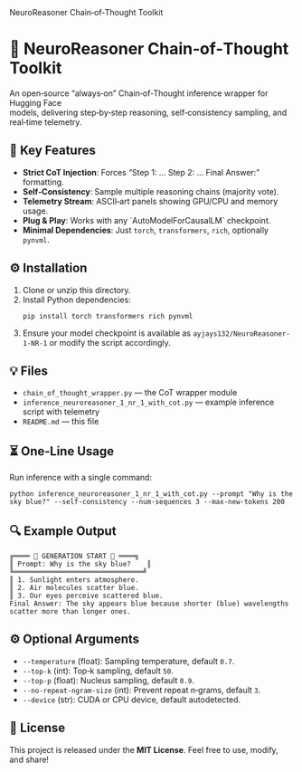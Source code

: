 <!DOCTYPE html>
<html lang="en">
<head>
  <meta charset="UTF-8">
  NeuroReasoner Chain‑of‑Thought Toolkit
  <meta name="description" content="Open‑source Chain‑of‑Thought inference wrapper on Hugging Face, with step‑by‑step reasoning and telemetry.">
</head>
<body>

<h1>🚀 NeuroReasoner Chain‑of‑Thought Toolkit</h1>

<p>
  An open‑source “always‑on” Chain‑of‑Thought inference wrapper for Hugging Face<br>
  models, delivering step‑by‑step reasoning, self‑consistency sampling, and real‑time telemetry.
</p>

<h2>🔑 Key Features</h2>
<ul>
  <li><strong>Strict CoT Injection</strong>: Forces “Step 1: … Step 2: … Final Answer:” formatting.</li>
  <li><strong>Self‑Consistency</strong>: Sample multiple reasoning chains (majority vote).</li>
  <li><strong>Telemetry Stream</strong>: ASCII‑art panels showing GPU/CPU and memory usage.</li>
  <li><strong>Plug & Play</strong>: Works with any `AutoModelForCausalLM` checkpoint.</li>
  <li><strong>Minimal Dependencies</strong>: Just <code>torch</code>, <code>transformers</code>, <code>rich</code>, optionally <code>pynvml</code>.</li>
</ul>

<h2>⚙️ Installation</h2>
<ol>
  <li>Clone or unzip this directory.</li>
  <li>Install Python dependencies:
    <pre><code>pip install torch transformers rich pynvml</code></pre>
  </li>
  <li>Ensure your model checkpoint is available as 
    <code>ayjays132/NeuroReasoner-1-NR-1</code> or modify the script accordingly.</li>
</ol>

<h2>💡 Files</h2>
<ul>
  <li><code>chain_of_thought_wrapper.py</code> — the CoT wrapper module</li>
  <li><code>inference_neuroreasoner_1_nr_1_with_cot.py</code> — example inference script with telemetry</li>
  <li><code>README.md</code> — this file</li>
</ul>

<h2>⏳ One‑Line Usage</h2>
<p>Run inference with a single command:</p>
<pre><code>python inference_neuroreasoner_1_nr_1_with_cot.py --prompt "Why is the sky blue?" --self-consistency --num-sequences 3 --max-new-tokens 200</code></pre>

<h2>🔍 Example Output</h2>
<pre><code>╔════ 🚀 GENERATION START 🚀 ════╗
║ Prompt: Why is the sky blue?    ║
╚════════════════════════════════╝
║ 1. Sunlight enters atmosphere.
║ 2. Air molecules scatter blue.
║ 3. Our eyes perceive scattered blue.
Final Answer: The sky appears blue because shorter (blue) wavelengths scatter more than longer ones.
</code></pre>

<h2>⚙️ Optional Arguments</h2>
<ul>
  <li><code>--temperature</code> (float): Sampling temperature, default <code>0.7</code>.</li>
  <li><code>--top-k</code> (int): Top‑k sampling, default <code>50</code>.</li>
  <li><code>--top-p</code> (float): Nucleus sampling, default <code>0.9</code>.</li>
  <li><code>--no-repeat-ngram-size</code> (int): Prevent repeat n‑grams, default <code>3</code>.</li>
  <li><code>--device</code> (str): CUDA or CPU device, default autodetected.</li>
</ul>

<h2>📜 License</h2>
<p>This project is released under the <strong>MIT License</strong>. Feel free to use, modify, and share!</p>

</body>
</html>
